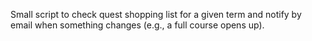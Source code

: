 Small script to check quest shopping list for a given term and notify by email when something changes (e.g., a full course opens up).